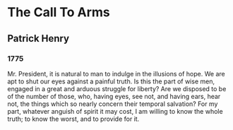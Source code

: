 # The Call To Arms
## Patrick Henry
### 1775

Mr. President, it is natural to man to indulge in the illusions of hope. We are apt to shut our eyes against a painful truth. Is this the part of wise men, engaged in a great and arduous struggle for liberty? Are we disposed to be of the number of those, who, having eyes, see not, and having ears, hear not, the things which so nearly concern their temporal salvation? For my part, whatever anguish of spirit it may cost, I am willing to know the whole truth; to know the worst, and to provide for it.
